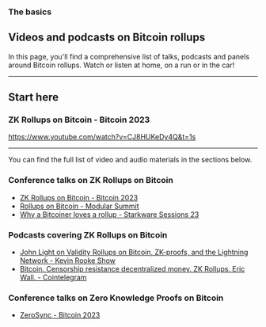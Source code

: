 ### The basics

## Videos and podcasts on Bitcoin rollups

In this page, you'll find a comprehensive list of talks, podcasts and panels around Bitcoin rollups. Watch or listen at home, on a run or in the car!

---

## Start here

### ZK Rollups on Bitcoin - Bitcoin 2023

https://www.youtube.com/watch?v=CJ8HUKeDy4Q&t=1s

---

You can find the full list of video and audio materials in the sections below.

### Conference talks on ZK Rollups on Bitcoin

- [ZK Rollups on Bitcoin - Bitcoin 2023](https://www.youtube.com/watch?v=rvOrbejf6_A&list=PLe0djdakvnFb0T-oZAeF49A-EZChise4n&index=92)
- [Rollups on Bitcoin - Modular Summit](https://www.youtube.com/watch?v=xOn2vjg27nM&t=1226s)
- [Why a Bitcoiner loves a rollup - Starkware Sessions 23](https://www.youtube.com/watch?v=xOn2vjg27nM&t=1226s)

### Podcasts covering ZK Rollups on Bitcoin

- [John Light on Validity Rollups on Bitcoin, ZK-proofs, and the Lightning Network - Kevin Rooke Show](https://www.youtube.com/watch?v=feODuDF2xv0)
- [Bitcoin. Censorship resistance decentralized money. ZK Rollups. Eric Wall. - Cointelegram](https://www.youtube.com/watch?v=leNF_v3igl4)

### Conference talks on Zero Knowledge Proofs on Bitcoin

- [ZeroSync - Bitcoin 2023](https://www.youtube.com/watch?v=rvOrbejf6_A&list=PLe0djdakvnFb0T-oZAeF49A-EZChise4n&index=92)
